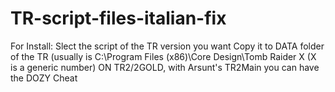 # TR-script-files-italian-fix
For Install:
Slect the script of the TR version you want
Copy it to DATA folder of the TR (usually is C:\Program Files (x86)\Core Design\Tomb Raider X (X is a generic number)
ON TR2/2GOLD, with Arsunt's TR2Main you can have the DOZY Cheat
